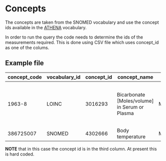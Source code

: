 # Concepts

The concepts are taken from the SNOMED vocabulary and use the concept ids available in the [ATHENA](https://athena.ohdsi.org/search-terms/start) vocabulary.

In order to run the query the code needs to determine the ids of the measurements required. This is done using CSV file which uses concept_id as one of the colums.

## Example file

| concept_code | vocabulary_id | concept_id | concept_name | domain_id | Project|Comment |
| --- | --- | --- | --- | --- | --- | --- |
|1963-8|LOINC|3016293|Bicarbonate [Moles/volume] in Serum or Plasma|Measurement|ABG|bicarb POC This is also pulling in lab Bicarbonate at the moment|
|386725007|SNOMED|4302666|Body temperature|Measurement|ABG|


**NOTE** that in this case the concept id is in the third column. At present this is hard coded.